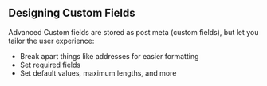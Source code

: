 ## Designing Custom Fields

Advanced Custom fields are stored as post meta (custom fields), but let you tailor the user experience:

<ul>
  <li class="fragment">Break apart things like addresses for easier formatting</li>
  <li class="fragment">Set required fields</li>
  <li class="fragment">Set default values, maximum lengths, and more</li>
</ul>